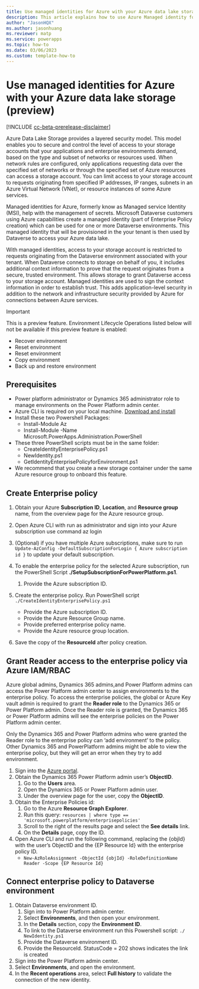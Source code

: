 ```yaml
---
title: Use managed identities for Azure with your Azure data lake storage
description: This article explains how to use Azure Managed identity for your Microsoft Dataverse data in Azure.
author: "JasonHQX"
ms.author: jasonhuang
ms.reviewer: matp
ms.service: powerapps
ms.topic: how-to
ms.date: 03/06/2023
ms.custom: template-how-to 
---
```

# Use managed identities for Azure with your Azure data lake storage (preview)

[!INCLUDE [cc-beta-prerelease-disclaimer](../../includes/cc-beta-prerelease-disclaimer.md)]

Azure Data Lake Storage provides a layered security model. This model enables you to secure and control the level of access to your storage accounts that your applications and enterprise environments demand, based on the type and subset of networks or resources used. When network rules are configured, only applications requesting data over the specified set of networks or through the specified set of Azure resources can access a storage account. You can limit access to your storage account to requests originating from specified IP addresses, IP ranges, subnets in an Azure Virtual Network (VNet), or resource instances of some Azure services.

Managed identities for Azure, formerly know as Managed service Identity (MSI), help with the management of secrets. Microsoft Dataverse customers using Azure capabilities create a managed identity (part of Enterprise Policy creation) which can be used for one or more Dataverse environments. This managed identity that will be provisioned in the your tenant is then used by Dataverse to access your Azure data lake.

With managed identities, access to your storage account is restricted to requests originating from the Dataverse environment associated with your tenant. When Dataverse connects to storage on behalf of you, it includes additional context information to prove that the request originates from a secure, trusted environment. This allows storage to grant Dataverse access to your storage account. Managed identities are used to sign the context information in order to establish trust. This adds application-level security in addition to the network and infrastructure security provided by Azure for connections between Azure services.

> [!IMPORTANT]
> This is a preview feature.
> Environment Lifecycle Operations listed below will not be available if this preview feature is enabled:
>
> - Recover environment
> - Reset environment
> - Reset environment
> - Copy environment
> - Back up and restore environment

## Prerequisites

- Power platform administrator or Dynamics 365 administrator role to manage environments on the Power Platform admin center.
- Azure CLI is required on your local machine. [Download and install](https://aka.ms/InstallAzureCliWindows)
- Install these two Powershell Packages:
  - Install-Module Az
  - Install-Module -Name Microsoft.PowerApps.Administration.PowerShell
- These three PowerShell scripts must be in the same folder:
  - CreateIdentityEnterprisePolicy.ps1
  - NewIdentity.ps1
  - GetIdentityEnterprisePolicyforEnvironment.ps1
- We recommend that you create a new storage container under the same Azure resource group to onboard this feature.

## Create Enterprise policy

1. Obtain your Azure **Subscription ID**, **Location**, and **Resource group** name, from the overview page for the Azure resource group.
1. Open Azure CLI with run as administrator and sign into your Azure subscription use command az login  <!-- What's this? -->
1. (Optional) if you have multiple Azure subscriptions, make sure to run `Update-AzConfig -DefaultSubscriptionForLogin { Azure subscription id }` to update your default subscription.
1. To enable the enterprise policy for the selected Azure subscription, run the PowerShell Script **./SetupSubscriptionForPowerPlatform.ps1**.
   1. Provide the Azure subscription ID.
1. Create the enterprise policy. Run PowerShell script `./CreateIdentityEnterprisePolicy.ps1`

   - Provide the Azure subscription ID.
   - Provide the Azure Resource Group name.
   - Provide preferred enterprise policy name.
   - Provide the Azure resource group location.
1. Save the copy of the **ResourceId** after policy creation.

## Grant Reader access to the enterprise policy via Azure IAM/RBAC

Azure global admins, Dynamics 365 admins,and Power Platform admins can access the Power Platform admin center to assign environments to the enterprise policy. To access the enterprise policies, the global or Azure Key vault admin is required to grant the **Reader role** to the Dynamics 365 or Power Platform admin. Once the Reader role is granted, the Dynamics 365 or Power Platform admins will see the enterprise policies on the Power Platform admin center.

Only the Dynamics 365 and Power Platform admins who were granted the Reader role to the enterprise policy can ‘add environment’ to the policy. Other Dynamics 365 and PowerPlatform admins might be able to view the enterprise policy, but they will get an error when they try to add environment.

1. Sign into the [Azure portal](https://portal.azure.com/).
1. Obtain the Dynamics 365 Power Platform admin user’s **ObjectID**.
   1. Go to the **Users** area.
   1. Open the Dynamics 365 or Power Platform admin user.
   1. Under the overview page for the user, copy the **ObjectID**.
1. Obtain the Enterprise Policies id:
   1. Go to the Azure **Resource Graph Explorer**.
   1. Run this query: `resources | where type == 'microsoft.powerplatform/enterprisepolicies'`
   1. Scroll to the right of the results page and select the **See details** link.
   1. On the **Details** page, copy the ID.
1. Open Azure CLI and run the following command, replacing the {objId} with the user’s ObjectID and the {EP Resource Id} with the enterprise policy ID.
   - `New-AzRoleAssignment -ObjectId {objId} -RoleDefinitionName Reader -Scope {EP Resource Id}`

## Connect enterprise policy to Dataverse environment

1. Obtain Dataverse environment ID.
   1. Sign into to Power Platform admin center.
   1. Select **Environments**, and then open your environment. 
   1. In the **Details** section, copy the **Environment ID**.
   1. To link to the Dataverse environment run this Powershell script: `./ NewIdentity.ps1`
   1. Provide the Dataverse environment ID. 
   1. Provide the ResourceId.
   StatusCode = 202 shows indicates the link is created
1. Sign into the Power Platform admin center.
1. Select **Environments**, and open the environment.
1. In the **Recent operations** area, select **Full history** to validate the connection of the new identity.

<!-- Start here-->

